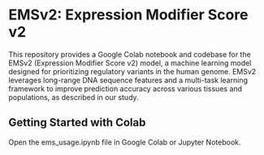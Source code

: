 # EMSv2: Expression Modifier Score v2

This repository provides a Google Colab notebook and codebase for the EMSv2 (Expression Modifier Score v2) model, a machine learning model designed for prioritizing regulatory variants in the human genome. EMSv2 leverages long-range DNA sequence features and a multi-task learning framework to improve prediction accuracy across various tissues and populations, as described in our study.

## Getting Started with Colab

Open the ems_usage.ipynb file in Google Colab or Jupyter Notebook.
